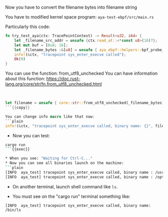 Now you have to convert the filename bytes into filename string

You have to modified kernel space program: `aya-test-ebpf/src/main.rs`

Particularly this code:
```rust
fn try_test_aya(ctx: TracePointContext) -> Result<u32, i64> {
    let _filename_src_addr = unsafe {ctx.read_at::<*const u8>(16)?};
    let mut buf = [0u8; 16];
    let _filename_bytes :&[u8] = unsafe { aya_ebpf::helpers::bpf_probe_read_user_str_bytes(filename_src_addr, &mut buf)? };
    info!(&ctx, "tracepoint sys_enter_execve called");
    Ok(0)
}
```

You can use the function: from_utf8_unchecked
You can have information about this function: https://doc.rust-lang.org/core/str/fn.from_utf8_unchecked.html

<br>

```rust
let filename = unsafe { core::str::from_utf8_unchecked(_filename_bytes) };
```{{copy}}

You can change info macro like that now:
```plain
info!(&ctx, "tracepoint sys_enter_execve called, binary name: {}", filename);
```

* Now you can test:

```bash
cargo run
```{{exec}}

* When you see: "Waiting for Ctrl-C..."
* Now you can see all binaries launch on the machine:
```plain
[INFO  aya_test] tracepoint sys_enter_execve called, binary name : /usr/bin/git
[INFO  aya_test] tracepoint sys_enter_execve called, binary name : /opt/theia/node
```
* On another terminal, launch shell command like `ls`.

* You must see on the "cargo run" terminal something like:
```plain
[INFO  aya_test] tracepoint sys_enter_execve called, binary name: /bin/ls
```
